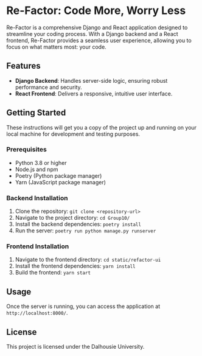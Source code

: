 # Re-Factor: Code More, Worry Less

Re-Factor is a comprehensive Django and React application designed to streamline your coding process. With a Django backend and a React frontend, Re-Factor provides a seamless user experience, allowing you to focus on what matters most: your code.

## Features

- **Django Backend**: Handles server-side logic, ensuring robust performance and security.
- **React Frontend**: Delivers a responsive, intuitive user interface.

## Getting Started

These instructions will get you a copy of the project up and running on your local machine for development and testing purposes.

### Prerequisites

- Python 3.8 or higher
- Node.js and npm
- Poetry (Python package manager)
- Yarn (JavaScript package manager)

### Backend Installation

1. Clone the repository: `git clone <repository-url>`
2. Navigate to the project directory: `cd Group10/`
3. Install the backend dependencies: `poetry install`
4. Run the server: `poetry run python manage.py runserver`

### Frontend Installation

1. Navigate to the frontend directory: `cd static/refactor-ui`
2. Install the frontend dependencies: `yarn install`
3. Build the frontend: `yarn start`

## Usage

Once the server is running, you can access the application at `http://localhost:8000/`.

## License

This project is licensed under the Dalhousie University.
